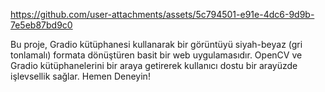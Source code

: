 

https://github.com/user-attachments/assets/5c794501-e91e-4dc6-9d9b-7e5eb87bd9c0

Bu proje, Gradio kütüphanesi kullanarak bir görüntüyü siyah-beyaz (gri tonlamalı) formata dönüştüren basit bir web uygulamasıdır. OpenCV ve Gradio kütüphanelerini bir araya getirerek kullanıcı dostu bir arayüzde işlevsellik sağlar. Hemen Deneyin!

